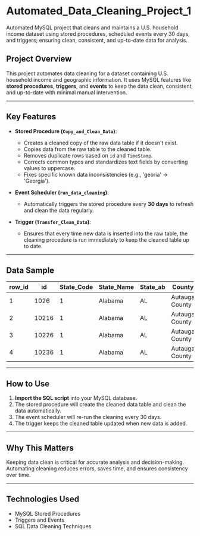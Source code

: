 # Automated_Data_Cleaning_Project_1
Automated MySQL project that cleans and maintains a U.S. household income dataset using stored procedures, scheduled events every 30 days, and triggers; ensuring clean, consistent, and up-to-date data for analysis.

## Project Overview

This project automates data cleaning for a dataset containing U.S. household income and geographic information. It uses MySQL features like **stored procedures**, **triggers**, and **events** to keep the data clean, consistent, and up-to-date with minimal manual intervention.

---

## Key Features

- **Stored Procedure (`Copy_and_Clean_Data`)**:
  - Creates a cleaned copy of the raw data table if it doesn't exist.
  - Copies data from the raw table to the cleaned table.
  - Removes duplicate rows based on `id` and `TimeStamp`.
  - Corrects common typos and standardizes text fields by converting values to uppercase.
  - Fixes specific known data inconsistencies (e.g., 'georia' → 'Georgia').
  
- **Event Scheduler (`run_data_cleaning`)**:
  - Automatically triggers the stored procedure every **30 days** to refresh and clean the data regularly.

- **Trigger (`Transfer_Clean_Data`)**:
  - Ensures that every time new data is inserted into the raw table, the cleaning procedure is run immediately to keep the cleaned table up to date.

---

## Data Sample

| row_id | id    | State_Code | State_Name | State_ab | County         | City        | Place       | Type  | Primary | Zip_Code | Area_Code | ALand    | AWater   | Lat        | Lon         |
|--------|-------|------------|------------|----------|----------------|-------------|-------------|-------|---------|----------|-----------|----------|----------|------------|-------------|
| 1      | 1026  | 1          | Alabama    | AL       | Autauga County | Elmore      | Autaugaville| Track | Track   | 36025    | 334       | 8020338  | 60048    | 32.4473511 | -86.4768097 |
| 2      | 10216 | 1          | Alabama    | AL       | Autauga County | Robertsdale | Autaugaville| Track | Track   | 36567    | 251       | 737211648| 3860933  | 30.7200267 | -87.6245437 |
| 3      | 10226 | 1          | Alabama    | AL       | Autauga County | Silverhill  | Autaugaville| Track | Track   | 36576    | 251       | 71113244 | 190587   | 30.5345606 | -87.7548736 |
| 4      | 10236 | 1          | Alabama    | AL       | Autauga County | Orange Beach| Autaugaville| Track | Track   | 36561    | 251       | 15491986 | 20427550 | 30.3005856 | -87.5417985 |

---

## How to Use

1. **Import the SQL script** into your MySQL database.
2. The stored procedure will create the cleaned data table and clean the data automatically.
3. The event scheduler will re-run the cleaning every 30 days.
4. The trigger keeps the cleaned table updated when new data is added.

---

## Why This Matters

Keeping data clean is critical for accurate analysis and decision-making. Automating cleaning reduces errors, saves time, and ensures consistency over time.

---

## Technologies Used

- MySQL Stored Procedures  
- Triggers and Events  
- SQL Data Cleaning Techniques  

